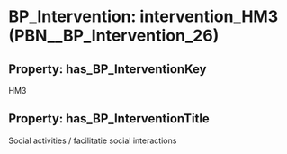 # BP_Intervention: __intervention_HM3__ (PBN__BP_Intervention_26)

## Property: has_BP_InterventionKey

HM3

## Property: has_BP_InterventionTitle

Social activities / facilitatie social interactions

